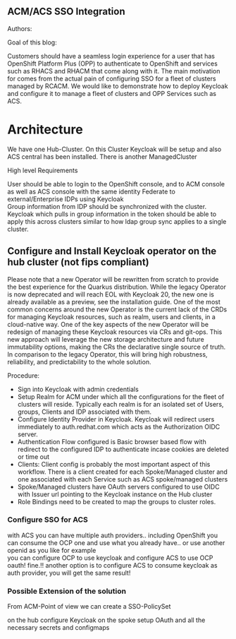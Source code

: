 ## ACM/ACS SSO Integration

Authors:

Goal of this blog:

Customers should have a seamless login experience for a user that has OpenShift Platform Plus (OPP) to authenticate to OpenShift and services such as RHACS and RHACM that come along with it. 
The main motivation for  comes from the actual pain of configuring SSO for a fleet of clusters managed by RCACM. 
We would like to demonstrate how to deploy Keycloak and configure it to manage a fleet of clusters and OPP Services such as ACS.

# Architecture

We have one Hub-Cluster. On this Cluster Keycloak will be setup and also ACS central has been installed. There is another ManagedCluster

High level Requirements

User should be able to login to the OpenShift console, and to ACM console as well as ACS console with the same identity 
Federate to external/Enterprise IDPs using Keycloak  
Group information from IDP should be synchronized with the cluster. Keycloak which pulls in group information in the token should be able to apply this across clusters similar to how ldap group sync applies to a single cluster.  



## Configure and Install Keycloak operator on the hub cluster (not fips compliant)

Please note that a new Operator will be rewritten from scratch to provide the best experience for the Quarkus distribution. While the legacy Operator is now deprecated and will reach EOL with Keycloak 20, the new one is already available as a preview, see the installation guide.
One of the most common concerns around the new Operator is the current lack of the CRDs for managing Keycloak resources, such as realm, users and clients, in a cloud-native way. One of the key aspects of the new Operator will be redesign of managing these Keycloak resources via CRs and git-ops. This new approach will leverage the new storage architecture and future immutability options, making the CRs the declarative single source of truth. In comparison to the legacy Operator, this will bring high robustness, reliability, and predictability to the whole solution.


Procedure:

- Sign into Keycloak with admin credentials 
- Setup Realm for ACM under which all the configurations for the fleet of clusters will reside. Typically each realm is for an isolated set of Users, groups, Clients and IDP associated with them. 
- Configure Identity Provider in Keycloak. Keycloak will redirect users immediately to auth.redhat.com which acts as the Authorization OIDC server. 
- Authentication Flow configured is Basic browser based flow with redirect to the configured IDP to authenticate incase cookies are deleted or time out
- Clients: Client config is probably the most important aspect of this workflow. There is a client created for each Spoke/Managed cluster and one associated with each Service such as ACS 
  spoke/managed clusters 
- Spoke/Managed clusters have OAuth servers configured to use OIDC with Issuer url pointing to the Keycloak instance on the Hub cluster
- Role Bindings need to be created to map the groups to cluster roles.  


### Configure SSO for ACS 


with ACS you can have multiple auth providers.. including OpenShift
you can consume the OCP one and use what you already have.. or use another openid as you like
for example  
you can configure OCP to use keycloak and configure ACS to use OCP oauth! fine.!!
another option is to configure ACS to consume keycloak as auth provider, you will get the same result!


### Possible Extension of the solution

From ACM-Point of view we can create a SSO-PolicySet

on the hub configure Keycloak
on the spoke setup OAuth and all the necessary secrets and configmaps
















